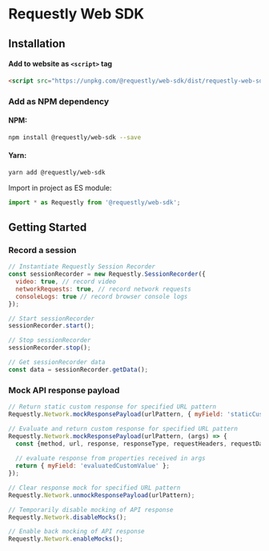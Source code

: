 # Requestly Web SDK

## Installation

#### Add to website as `<script>` tag

```html
<script src="https://unpkg.com/@requestly/web-sdk/dist/requestly-web-sdk.min.js" crossorigin></script>
```

### Add as NPM dependency

#### NPM:
```sh
npm install @requestly/web-sdk --save 
```

#### Yarn:
```sh
yarn add @requestly/web-sdk
```

Import in project as ES module:
```javascript
import * as Requestly from '@requestly/web-sdk';
```

## Getting Started

### Record a session

```javascript
// Instantiate Requestly Session Recorder
const sessionRecorder = new Requestly.SessionRecorder({
  video: true, // record video
  networkRequests: true, // record network requests
  consoleLogs: true // record browser console logs
});

// Start sessionRecorder
sessionRecorder.start();

// Stop sessionRecorder
sessionRecorder.stop();

// Get sessionRecorder data
const data = sessionRecorder.getData();
```

### Mock API response payload

```javascript
// Return static custom response for specified URL pattern
Requestly.Network.mockResponsePayload(urlPattern, { myField: 'staticCustomValue' });

// Evaluate and return custom response for specified URL pattern
Requestly.Network.mockResponsePayload(urlPattern, (args) => {
  const {method, url, response, responseType, requestHeaders, requestData, responseJSON} = args;
  
  // evaluate response from properties received in args
  return { myField: 'evaluatedCustomValue' };
});

// Clear response mock for specified URL pattern
Requestly.Network.unmockResponsePayload(urlPattern);

// Temporarily disable mocking of API response
Requestly.Network.disableMocks();

// Enable back mocking of API response
Requestly.Network.enableMocks();
```
